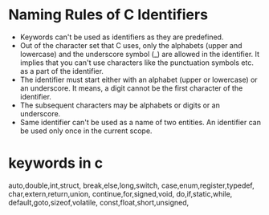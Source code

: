 # Naming Rules of C Identifiers

-   Keywords can't be used as identifiers as they are predefined.
-   Out of the character set that C uses, only the alphabets (upper and lowercase) and the underscore symbol (\_) are allowed in the identifier. It implies that you can't use characters like the punctuation symbols etc. as a part of the identifier.
-   The identifier must start either with an alphabet (upper or lowercase) or an underscore. It means, a digit cannot be the first character of the identifier.
-   The subsequent characters may be alphabets or digits or an underscore.
-   Same identifier can't be used as a name of two entities. An identifier can be used only once in the current scope.

# keywords in c

auto,double,int,struct,
break,else,long,switch,
case,enum,register,typedef,
char,extern,return,union,
continue,for,signed,void,
do,if,static,while,
default,goto,sizeof,volatile,
const,float,short,unsigned,
